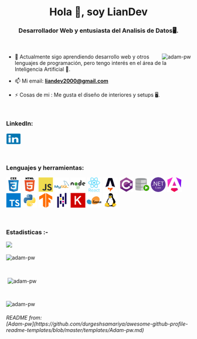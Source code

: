 <h1 align="center">Hola 👋, soy LianDev</h1>
<h3 align="center">Desarrollador Web y entusiasta del Analisis de Datos🖥️.</h3>

<br>

<p><img align="right" src="https://github.com/Adam-pw/Adam-pw/blob/main/animation_500_kxa883sd.gif" alt="adam-pw" /></p>


- 🌱 Actualmente sigo aprendiendo desarrollo web y otros lenguajes de programación, pero tengo interés en el área de la Inteligencia Artificial 🤖.

- 📫 Mi email: **liandev2000@gmail.com**

- ⚡ Cosas de mi : Me gusta el diseño de interiores y setups 🖥️.

<br>

<h3 align="left">LinkedIn:</h3>
<p align="left">
  <a href="https://www.linkedin.com/in/liandev/" target="_blank"><img align="center"
      src="https://raw.githubusercontent.com/devicons/devicon/6910f0503efdd315c8f9b858234310c06e04d9c0/icons/linkedin/linkedin-original.svg"
      alt="adam pithewan" height="30" width="40" /></a>
</p>

<br>

<h3 align="left">Lenguajes y herramientas:</h3>
<p align="left">
  <img src="https://raw.githubusercontent.com/devicons/devicon/master/icons/css3/css3-original-wordmark.svg" alt="css3"
    width="40" height="40" />
  <img src="https://raw.githubusercontent.com/devicons/devicon/master/icons/html5/html5-original-wordmark.svg"
    alt="html5" width="40" height="40" />
  <img src="https://raw.githubusercontent.com/devicons/devicon/master/icons/javascript/javascript-original.svg"
    alt="javascript" width="40" height="40" />
  <img src="https://raw.githubusercontent.com/devicons/devicon/master/icons/mysql/mysql-original-wordmark.svg"
    alt="mysql" width="40" height="40" />
  <img src="https://raw.githubusercontent.com/devicons/devicon/master/icons/nodejs/nodejs-original-wordmark.svg"
    alt="nodejs" width="40" height="40" />
  <img src="https://raw.githubusercontent.com/devicons/devicon/master/icons/react/react-original-wordmark.svg"
    alt="react" width="40" height="40" />
  <img
    src="https://raw.githubusercontent.com/devicons/devicon/6910f0503efdd315c8f9b858234310c06e04d9c0/icons/astro/astro-original.svg"
    alt="react" width="40" height="40" />
  <img
    src="https://raw.githubusercontent.com/devicons/devicon/6910f0503efdd315c8f9b858234310c06e04d9c0/icons/csharp/csharp-original.svg"
    alt="react" width="40" height="40" />
  <img
    src="https://raw.githubusercontent.com/devicons/devicon/6910f0503efdd315c8f9b858234310c06e04d9c0/icons/sqldeveloper/sqldeveloper-original.svg"
    alt="react" width="40" height="40" />
  <img src="https://raw.githubusercontent.com/devicons/devicon/6910f0503efdd315c8f9b858234310c06e04d9c0/icons/dotnetcore/dotnetcore-original.svg"
    alt="react" width="40" height="40" />
  <img
    src="https://raw.githubusercontent.com/devicons/devicon/6910f0503efdd315c8f9b858234310c06e04d9c0/icons/angular/angular-original.svg"
    alt="react" width="40" height="40" />
  <img
    src="https://raw.githubusercontent.com/devicons/devicon/6910f0503efdd315c8f9b858234310c06e04d9c0/icons/typescript/typescript-original.svg"
    alt="react" width="40" height="40" />
  <img src="https://raw.githubusercontent.com/devicons/devicon/master/icons/python/python-original.svg" alt="python"
    width="40" height="40" />
  <img
    src="https://raw.githubusercontent.com/devicons/devicon/6910f0503efdd315c8f9b858234310c06e04d9c0/icons/tensorflow/tensorflow-original.svg"
    alt="react" width="40" height="40" />
  <img
    src="https://raw.githubusercontent.com/devicons/devicon/2ae2a900d2f041da66e950e4d48052658d850630/icons/pandas/pandas-original.svg"
    alt="pandas" width="40" height="40" />
  <img
    src="https://raw.githubusercontent.com/devicons/devicon/6910f0503efdd315c8f9b858234310c06e04d9c0/icons/keras/keras-original.svg"
    alt="react" width="40" height="40" />
  <img
    src="https://raw.githubusercontent.com/devicons/devicon/6910f0503efdd315c8f9b858234310c06e04d9c0/icons/scikitlearn/scikitlearn-original.svg"
    alt="react" width="40" height="40" />
  <img
    src="https://raw.githubusercontent.com/devicons/devicon/6910f0503efdd315c8f9b858234310c06e04d9c0/icons/linux/linux-original.svg"
    alt="react" width="40" height="40" />
</p>

<br>

<h3>Estadisticas :-</h3>

<img src= "https://www.codewars.com/users/LianDev00/badges/micro" width= "200"/>

<p><img align="center"
    src="https://github-readme-stats.vercel.app/api/top-langs?username=LianDev00&show_icons=true&locale=en&bg_color=0d1117&text_color=ffffff&layout=compact"
    alt="adam-pw" bg_color=#808080 /></p>

<br>

<p>&nbsp;<img align="center"
    src="https://github-readme-stats.vercel.app/api?username=LianDev00&show_icons=true&locale=en&bg_color=0d1117&text_color=ffffff&repo=convoychat"
    alt="adam-pw" /></p>

<br>

<p><img align="center"
    src="https://github-readme-streak-stats.herokuapp.com/?user=LianDev00&theme=dark&background=0d1117&date_format=M%20j%5B%2C%20Y%5D"
    alt="adam-pw" /></p>

<h6>README from:<br>
  [Adam-pw](https://github.com/durgeshsamariya/awesome-github-profile-readme-templates/blob/master/templates/Adam-pw.md)
</h6>
